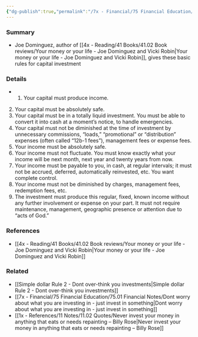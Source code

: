 ```yaml
---
{"dg-publish":true,"permalink":"/7x - Financial/75 Financial Education/75.01 Financial Notes/Joe Dominguez rules for investment/","title":"Joe Dominguez rules for investment","noteIcon":"","created":"2023-10-17T20:07:57.000+03:00","updated":"2024-02-14T20:17:37.982+03:00"}
---
```



### Summary
- Joe Dominguez, author of [[4x - Reading/41 Books/41.02 Book reviews/Your money or your life - Joe Dominguez and Vicki Robin\|Your money or your life - Joe Dominguez and Vicki Robin]], gives these basic rules for capital investment

### Details
- 1. Your capital must produce income.
2. Your capital must be absolutely safe.
3. Your capital must be in a totally liquid investment. You must be able to convert it into cash at a moment’s notice, to handle emergencies.
4. Your capital must not be diminished at the time of investment by unnecessary commissions, “loads,” “promotional” or “distribution” expenses (often called “12b-1 fees”), management fees or expense fees.
5. Your income must be absolutely safe.
6. Your income must not fluctuate. You must know exactly what your income will be next month, next year and twenty years from now.
7. Your income must be payable to you, in cash, at regular intervals; it must not be accrued, deferred, automatically reinvested, etc. You want complete control.
8. Your income must not be diminished by charges, management fees, redemption fees, etc.
9. The investment must produce this regular, fixed, known income without any further involvement or expense on your part. It must not require maintenance, management, geographic presence or attention due to “acts of God.”


### References
- [[4x - Reading/41 Books/41.02 Book reviews/Your money or your life - Joe Dominguez and Vicki Robin\|Your money or your life - Joe Dominguez and Vicki Robin]]

### Related
- [[Simple dollar Rule 2 - Dont over-think you investments\|Simple dollar Rule 2 - Dont over-think you investments]]
- [[7x - Financial/75 Financial Education/75.01 Financial Notes/Dont worry about what you are investing in - just invest in something\|Dont worry about what you are investing in - just invest in something]]
- [[1x - References/11 Notes/11.02 Quotes/Never invest your money in anything that eats or needs repainting – Billy Rose\|Never invest your money in anything that eats or needs repainting – Billy Rose]]